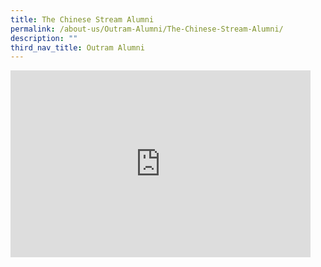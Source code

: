 ```yaml
---
title: The Chinese Stream Alumni
permalink: /about-us/Outram-Alumni/The-Chinese-Stream-Alumni/
description: ""
third_nav_title: Outram Alumni
---
```

<iframe allowfullscreen="true" height="299" width="480" frameborder="0" src="https://docs.google.com/presentation/d/e/2PACX-1vT4olSPxKyQXZWls-geMC433sdHyDyq8QxCNEHmjPAkTLL7u29QGgFB7plv7jzcw1qRVaNyhxZ2dFe3/embed?start=true&amp;loop=true&amp;delayms=3000"></iframe>
